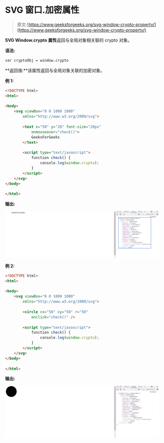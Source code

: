 # SVG 窗口.加密属性

> 原文:[https://www.geeksforgeeks.org/svg-window-crypto-property/](https://www.geeksforgeeks.org/svg-window-crypto-property/)

**SVG Window.crypto 属性**返回与全局对象相关联的 crypto 对象。

**语法:**

```html
var cryptoObj = window.crypto
```

**返回值:**该属性返回与全局对象关联的加密对象。

**例 1:**

```html
<!DOCTYPE html>
<html>

<body>
    <svg viewBox="0 0 1000 1000" 
        xmlns="http://www.w3.org/2000/svg">

        <text x="50" y="20" font-size="20px" 
            onmouseover="check()">
            GeeksForGeeks
        </text>

        <script type="text/javascript">
            function check() {
                console.log(window.crypto);
            }
        </script>
    </svg>
</body>

</html>
```

**输出:**

![](img/f4fbcbccb41ea761d51696f7fde701c3.png)

**例 2:**

```html
<!DOCTYPE html>
<html>

<body>
    <svg viewBox="0 0 1000 1000" 
        xmlns="http://www.w3.org/2000/svg">

        <circle cx="50" cy="50" r="50" 
            onclick="check()" />

        <script type="text/javascript">
            function check() {
                console.log(window.crypto);
            }
        </script>
    </svg>
</body>

</html>
```

**输出:**

![](img/617b265fefb210f26918d4be0039e3fa.png)